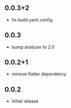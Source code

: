 ## 0.0.3+2
* fix build.yaml config

## 0.0.3
* bump analyzer to 2.0

## 0.0.2+1

* remove flutter dependency
## 0.0.2

* Initial release

